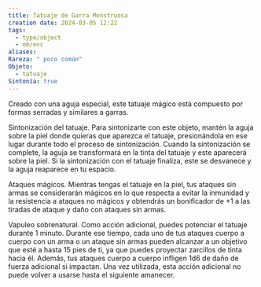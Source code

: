 ```yaml
---
title: Tatuaje de Garra Monstruosa
creation date: 2024-03-05 12:22
tags:
  - type/object
  - om/enc
aliases: 
Rareza: " poco común"
Objeto:
  - tatuaje
Sintonía: true
---
```

Creado con una aguja especial, este tatuaje mágico está compuesto por formas serradas y similares a garras.

Sintonización del tatuaje. Para sintonizarte con este objeto, mantén la aguja sobre la piel donde quieras que aparezca el tatuaje, presionándola en ese lugar durante todo el proceso de sintonización. Cuando la sintonización se complete, la aguja se transformará en la tinta del tatuaje y este aparecerá sobre la piel.
Si la sintonización con el tatuaje finaliza, este se desvanece y la aguja reaparece en tu espacio.

Ataques mágicos. Mientras tengas el tatuaje en la piel, tus ataques sin armas se considerarán mágicos en lo que respecta a evitar la inmunidad y la resistencia a ataques no mágicos y obtendrás un bonificador de +1 a las tiradas de ataque y daño con ataques sin armas.

Vapuleo sobrenatural. Como acción adicional, puedes potenciar el tatuaje durante 1 minuto. Durante ese tiempo, cada uno de tus ataques cuerpo a cuerpo con un arma o un ataque sin armas pueden alcanzar a un objetivo que esté a hasta 15 pies de ti, ya que puedes proyectar zarcillos de tinta hacia él. Además, tus ataques cuerpo a cuerpo infligen 1d6 de daño de fuerza adicional si impactan. Una vez utilizada, esta acción adicional no puede volver a usarse hasta el siguiente amanecer.